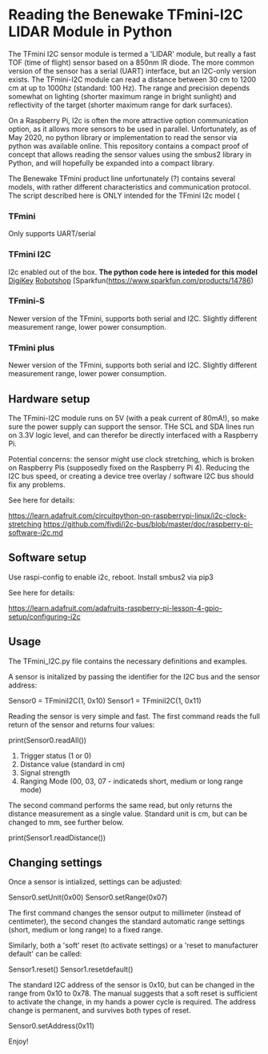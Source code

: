 # Reading the Benewake TFmini-I2C LIDAR Module in Python

The TFmini I2C sensor module is termed a 'LIDAR' module, but really a fast TOF (time of flight) sensor based on a 850nm IR diode. The more common version of the sensor has a serial (UART) interface, but an I2C-only version exists. The TFmini-I2C module can read a distance between 30 cm to 1200 cm at up to 1000hz (standard: 100 Hz). The range and precision depends somewhat on lighting (shorter maximum range in bright sunlight) and reflectivity of the target (shorter maximum range for dark surfaces). 

On a Raspberry Pi, I2c is often the more attractive option communication option, as it allows more sensors to be used in parallel. Unfortunately, as of May 2020, no python library or implementation to read the sensor via python was available online. This repository contains a compact proof of concept that allows reading the sensor values using the smbus2 library in Python, and will hopefully be expanded into a compact library.

The Benewake TFmini product line unfortunately (?) contains several models, with rather different characteristics and communication protocol. The script described here is ONLY intended for the TFmini I2c model (

### TFmini

Only supports UART/serial

### TFmini I2C

I2c enabled out of the box. **The python code here is inteded for this model**
[DigiKey](https://www.digikey.com/products/en/sensors-transducers/optical-sensors-distance-measuring/542?k=tfmini&k=&pkeyword=tfmini&sv=0&pv41=356919&sf=0&quantity=&ColumnSort=0&page=1&pageSize=25)
[Robotshop](https://www.robotshop.com/en/benewake-tfmini-micro-lidar-module-i2c-12-m.html)
[Sparkfun(https://www.sparkfun.com/products/14786)

### TFmini-S

Newer version of the TFmini, supports both serial and I2C. Slightly different measurement range, lower power consumption. 

### TFmini plus

Newer version of the TFmini, supports both serial and I2C. Slightly different measurement range, lower power consumption. 

## Hardware setup

The TFmini-I2C module runs on 5V (with a peak current of 80mA!), so make sure the power supply can support the sensor. THe SCL and SDA lines run on 3.3V logic level, and can therefor be directly interfaced with a Raspberry Pi. 

Potential concerns: the sensor might use clock stretching, which is broken on Raspberry Pis (supposedly fixed on the Raspberry Pi 4). Reducing the I2C bus speed, or creating a device tree overlay / software I2C bus should fix any problems. 

See here for details:

https://learn.adafruit.com/circuitpython-on-raspberrypi-linux/i2c-clock-stretching
https://github.com/fivdi/i2c-bus/blob/master/doc/raspberry-pi-software-i2c.md

## Software setup

Use raspi-config to enable i2c, reboot.
Install smbus2 via pip3

See here for details:

https://learn.adafruit.com/adafruits-raspberry-pi-lesson-4-gpio-setup/configuring-i2c


## Usage

The TFmini_I2C.py file contains the necessary definitions and examples.

A sensor is initalized by passing the identifier for the I2C bus and the sensor address:

Sensor0 = TFminiI2C(1, 0x10)
Sensor1 = TFminiI2C(1, 0x11)

Reading the sensor is very simple and fast. The first command reads the full return of the sensor and returns four values:


print(Sensor0.readAll())

1. Trigger status (1 or 0)
2. Distance value (standard in cm)
3. Signal strength 
4. Ranging Mode (00, 03, 07 - indicateds short, medium or long range mode)

The second command performs the same read, but only returns the distance measurement as a single value. Standard unit is cm, but can be changed to mm, see further below.

print(Sensor1.readDistance())

## Changing settings

Once a sensor is intialized, settings can be adjusted:

Sensor0.setUnit(0x00)
Sensor0.setRange(0x07)

The first command changes the sensor output to millimeter (instead of centimeter), the second changes the standard automatic range settings (short, medium or long range) to a fixed range. 

Similarly, both a 'soft' reset (to activate settings) or a 'reset to manufacturer default' can be called:

Sensor1.reset()
Sensor1.resetdefault()

The standard I2C address of the sensor is 0x10, but can be changed in the range from 0x10 to 0x78. The manual suggests that a soft reset is sufficient to activate the change, in my hands a power cycle is required. The address change is permanent, and survives both types of reset.

Sensor0.setAddress(0x11)

Enjoy!






